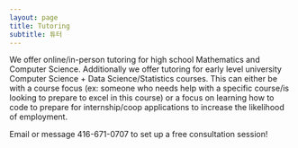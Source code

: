 ```yaml
---
layout: page
title: Tutoring
subtitle: 튜터
---
```


We offer online/in-person tutoring for high school Mathematics and Computer Science. 
Additionally we offer tutoring for early level university Computer Science + Data Science/Statistics courses. This can either be with a course focus (ex: someone who needs help with a specific course/is looking to prepare to excel in this course) or a focus on learning how to code to prepare for internship/coop applications to increase the likelihood of employment.

Email or message 416-671-0707 to set up a free consultation session!